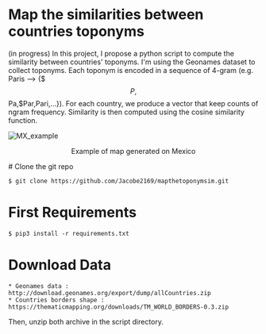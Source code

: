 # Map the similarities between countries toponyms 

(in progress)
In this project, I propose a python script to compute the similarity between countries' toponyms. I'm using the Geonames dataset to collect toponyms. Each toponym is encoded in a sequence of 4-gram (e.g. Paris --> {$$$P,$$Pa,$Par,Pari,...}). For each country, we produce a vector that keep counts of ngram frequency. Similarity is then computed using the cosine similarity function.



![MX_example](example_MX.png)
<p style="text-align:center">Example of map generated on Mexico</p>
# Clone the git repo

    $ git clone https://github.com/Jacobe2169/mapthetoponymsim.git

# First Requirements

    $ pip3 install -r requirements.txt

# Download Data

    * Geonames data : http://download.geonames.org/export/dump/allCountries.zip 
    * Countries borders shape : https://thematicmapping.org/downloads/TM_WORLD_BORDERS-0.3.zip

Then, unzip both archive in the script directory.